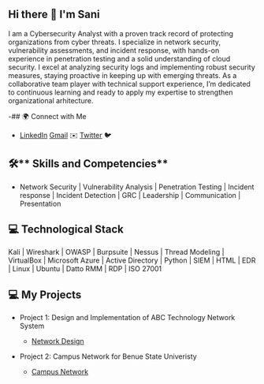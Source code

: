 ## Hi there 👋 I'm Sani

I am a Cybersecurity Analyst with a proven track record of protecting organizations from cyber threats. I specialize in network security, vulnerability assessments, and incident response, with hands-on experience in penetration testing and a solid understanding of cloud security. I excel at analyzing security logs and implementing robust security measures, staying proactive in keeping up with emerging threats. As a collaborative team player with technical support experience, I’m dedicated to continuous learning and ready to apply my expertise to strengthen organizational arhitecture.

-## 🌍 Connect with Me

- [LinkedIn](https://www.linkedin.com/in/sani-abuh-ibrahim-796199ab/-sani-abuh-ibrahim ) [Gmail](mailto:saniabuh@gmail.com) ✉️ [Twitter](https://twitter.com/saniabuh) 🐦

## 🛠** Skills and Competencies**
- Network Security | Vulnerability Analysis | Penetration Testing | Incident response | Incident Detection | GRC | Leadership | Communication | Presentation

## 💻 Technological Stack
Kali | Wireshark | OWASP | Burpsuite | Nessus | Thread Modeling | VirtualBox | Microsoft Azure | Active Directory | Python | SIEM | HTML | EDR | Linux | Ubuntu | Datto RMM | RDP | ISO 27001

  ## 💻 My Projects
- Project 1: Design and Implementation of ABC Technology Network System
   - [Network Design](https://github.com/Saniabuh/Network-Design)

- Project 2: Campus Network for Benue State Univeristy
    - [Campus Network](https://github.com/Saniabuh/Simple-Campus-Network)

